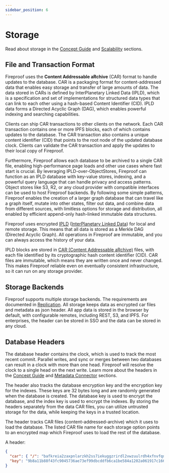```yaml
---
sidebar_position: 6
---
```


# Storage

Read about storage in the [Concept Guide](/docs/concept-guide/storage-sync-and-sharing-model) and [Scalability](/docs/concept-guide/scaling-fireproof) sections.

## File and Transaction Format

Fireproof uses the **Content Addressable aRchive** (CAR) format to handle updates to the database. CAR is a packaging format for content-addressed data that enables easy storage and transfer of large amounts of data. The data stored in CARs is defined by InterPlanetary Linked Data (IPLD), which is a specification and set of implementations for structured data types that can link to each other using a hash-based Content Identifier (CID). IPLD data forms a Directed Acyclic Graph (DAG), which enables powerful indexing and searching capabilities.

Clients can ship CAR transactions to other clients on the network. Each CAR transaction contains one or more IPFS blocks, each of which contains updates to the database. The CAR transaction also contains a unique content identifier (CID) that points to the root node of the updated database clock. Clients can validate the CAR transaction and apply the updates to their local copy of Fireproof.

Furthermore, Fireproof allows each database to be archived to a single CAR file, enabling high-performance page loads and other use cases where fast start is crucial. By leveraging IPLD-over-ObjectStores, Fireproof can function as an IPLD database with key-value stores, indexing, and a powerful query language that can handle privacy and access patterns. Object stores like S3, R2, or any cloud provider with compatible interfaces can be used to host Fireproof backends. By following some simple patterns, Fireproof enables the creation of a larger graph database that can travel like a graph itself, mutate into other states, filter out data, and combine data from different sources, with limitless options for storage and distribution, all enabled by efficient append-only hash-linked immutable data structures.

Fireproof uses encrypted [IPLD](https://ipld.io/) ([InterPlanetary Linked Data](https://ipld.io/)) for local and remote storage. This means that all data is stored as a Merkle DAG (Directed Acyclic Graph). All operations in Fireproof are immutable, and you can always access the history of your data.

IPLD blocks are stored in [CAR (Content Addressable aRchive)](https://ipld.io/specs/transport/car/) files, with each file identified by its cryptographic hash content identifier (CID). CAR files are immutable, which means they are written once and never changed. This makes Fireproof reliable even on eventually consistent infrastructure, so it can run on any storage provider.

## Storage Backends

Fireproof supports multiple storage backends. The requirements are documented in [Replication](./replication). All storage keeps data as encrypted car files and metadata as json header. All app data is stored in the browser by default, with configurable remotes, including REST, S3, and IPFS. For enterprises, the header can be stored in SSO and the data can be stored in any cloud.

## Database Headers

The database header contains the clock, which is used to track the most recent commit. Parallel writes, and sync or merges between two databases can result in a clock with more than one head. Fireproof will resolve the clock to a single head on the next write. Learn more about the headers in the [Concept Guide](/docs/concept-guide/storage-sync-and-sharing-model) and [Metadata Connector](/docs/concept-guide/cloud-connectors#metadata-connector) sections.

The header also tracks the database encryption key and the encryption key for the indexes. These keys are 32 bytes long and are randomly generated when the database is created. The database key is used to encrypt the database, and the index key is used to encrypt the indexes. By storing the headers separately from the data CAR files, you can utilize untrusted storage for the data, while keeping the keys in a trusted location.

The header tracks CAR files (content-addressed-archive) which it uses to load the database. The listed CAR file name for each storage option points to an encrypted map which Fireproof uses to load the rest of the database.

A header:

```json
{
  "car": { "/": "bafkreia2zaxpnlarzkh2ss7iekuggzrirdl2vwzuulrdh4xfnvfqntboua" },
  "key": "9b8a11b88f43fc9045736ae73ef99dbcddfb6ca1be584a1202a061917c166677"
}
```
